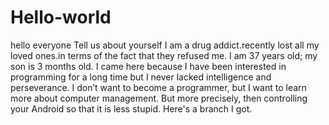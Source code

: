 # Hello-world

hello everyone
Tell us about yourself
I am a drug addict.recently lost all my loved ones.in terms of the fact that they refused me. I am 37 years old; my son is 3 months old. I came here because I have been interested in programming for a long time but I never lacked intelligence and perseverance. I don’t want to become a programmer, but I want to learn more about computer management. But more precisely, then controlling your Android so that it is less stupid. Here's a branch I got.
